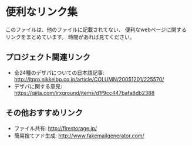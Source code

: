 # 便利なリンク集

このファイルは、他のファイルに記載されてない、
便利なwebページに関するリンクをまとめています。
時間があれば見てください。

## プロジェクト関連リンク

- 全24種のデザパについての日本語記事: <http://itpro.nikkeibp.co.jp/article/COLUMN/20051201/225570/>
- デザパに関する意見: <https://qiita.com/irxground/items/d1f9cc447bafa8db2388>

## その他おすすめリンク

- ファイル共有: <http://firestorage.jp/>
- 簡易捨てアド生成: <http://www.fakemailgenerator.com/>